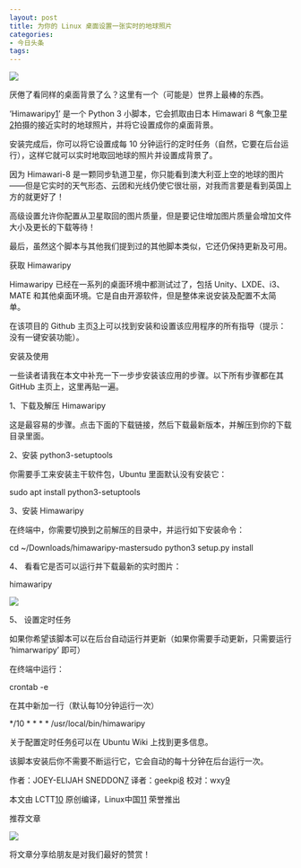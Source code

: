 ```yaml
---
layout: post
title: 为你的 Linux 桌面设置一张实时的地球照片
categories:
- 今日头条
tags:
---
```

![](http://p3.pstatp.com/large/b560000d86253a98936)

厌倦了看同样的桌面背景了么？这里有一个（可能是）世界上最棒的东西。

‘Himawaripy[1]’ 是一个 Python 3 小脚本，它会抓取由日本 Himawari 8 气象卫星[2]拍摄的接近实时的地球照片，并将它设置成你的桌面背景。

安装完成后，你可以将它设置成每 10 分钟运行的定时任务（自然，它要在后台运行），这样它就可以实时地取回地球的照片并设置成背景了。

因为 Himawari-8 是一颗同步轨道卫星，你只能看到澳大利亚上空的地球的图片——但是它实时的天气形态、云团和光线仍使它很壮丽，对我而言要是看到英国上方的就更好了！

高级设置允许你配置从卫星取回的图片质量，但是要记住增加图片质量会增加文件大小及更长的下载等待！

最后，虽然这个脚本与其他我们提到过的其他脚本类似，它还仍保持更新及可用。

获取 Himawaripy

Himawaripy 已经在一系列的桌面环境中都测试过了，包括 Unity、LXDE、i3、MATE 和其他桌面环境。它是自由开源软件，但是整体来说安装及配置不太简单。

在该项目的 Github 主页[3]上可以找到安装和设置该应用程序的所有指导（提示：没有一键安装功能）。

安装及使用

一些读者请我在本文中补充一下一步步安装该应用的步骤。以下所有步骤都在其 GitHub 主页上，这里再贴一遍。

1、下载及解压 Himawaripy

这是最容易的步骤。点击下面的下载链接，然后下载最新版本，并解压到你的下载目录里面。

2、安装 python3-setuptools

你需要手工来安装主干软件包，Ubuntu 里面默认没有安装它：

sudo apt install python3-setuptools

3、安装 Himawaripy

在终端中，你需要切换到之前解压的目录中，并运行如下安装命令：

cd ~/Downloads/himawaripy-mastersudo python3 setup.py install

4、 看看它是否可以运行并下载最新的实时图片：

himawaripy

![](http://p3.pstatp.com/large/b96000e586969645448)

5、 设置定时任务

如果你希望该脚本可以在后台自动运行并更新（如果你需要手动更新，只需要运行 ‘himarwaripy’ 即可）

在终端中运行：

crontab -e

在其中新加一行（默认每10分钟运行一次）

*/10 * * * * /usr/local/bin/himawaripy

关于配置定时任务[6]可以在 Ubuntu Wiki 上找到更多信息。

该脚本安装后你不需要不断运行它，它会自动的每十分钟在后台运行一次。

作者：JOEY-ELIJAH SNEDDON[7] 译者：geekpi[8] 校对：wxy[9]

本文由 LCTT[10] 原创编译，Linux中国[11] 荣誉推出

[1]: https://github.com/boramalper/himawaripy

[2]: https://en.wikipedia.org/wiki/Himawari_8

[3]: https://github.com/boramalper/himawaripy

[4]: https://github.com/boramalper/himawaripy

[5]: https://github.com/boramalper/himawaripy/archive/master.zip

[6]: https://help.ubuntu.com/community/CronHowto

[7]: https://plus.google.com/117485690627814051450/?rel=author

[8]: https://github.com/geekpi

[9]: https://github.com/wxy

[10]: https://github.com/LCTT/TranslateProject

[11]: https://linux.cn/

推荐文章

![](http://p3.pstatp.com/large/b970001d33943acb152)

将文章分享给朋友是对我们最好的赞赏！